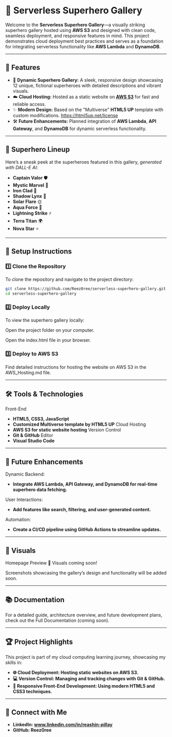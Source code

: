 # 🚀 Serverless Superhero Gallery

Welcome to the **Serverless Superhero Gallery**—a visually striking superhero gallery hosted using **AWS S3** and designed with clean code, seamless deployment, and responsive features in mind. This project demonstrates cloud deployment best practices and serves as a foundation for integrating serverless functionality like **AWS Lambda** and **DynamoDB**.

---

## 🌟 Features

- 🦸 **Dynamic Superhero Gallery:** A sleek, responsive design showcasing 12 unique, fictional superheroes with detailed descriptions and vibrant visuals.
- ☁️ **Cloud Hosting:** Hosted as a static website on **[AWS S3](https://aws.amazon.com/s3/)** for fast and reliable access.
- ✨ **Modern Design:** Based on the "Multiverse" **HTML5 UP** template with custom modifications. https://html5up.net/license
- 🛠️ **Future Enhancements:** Planned integration of **AWS Lambda**, **API Gateway**, and **DynamoDB** for dynamic serverless functionality.

---

## 📸 Superhero Lineup

Here’s a sneak peek at the superheroes featured in this gallery, *generated with DALL-E AI*:

- **Captain Valor** 🛡️  
- **Mystic Marvel** 🔮  
- **Iron Clad** 🦾  
- **Shadow Lynx** 🐾  
- **Solar Flare** 🌞  
- **Aqua Force** 🌊  
- **Lightning Strike** ⚡  
- **Terra Titan** 🌍  
- **Nova Star** ⭐  
---

## 🔧 Setup Instructions

### 1️⃣ Clone the Repository
To clone the repository and navigate to the project directory:
```bash
git clone https://github.com/Reez0ree/serverless-superhero-gallery.git
cd serverless-superhero-gallery
```
### 2️⃣ Deploy Locally
To view the superhero gallery locally:

Open the project folder on your computer.

Open the index.html file in your browser.

### 3️⃣ Deploy to AWS S3
Find detailed instructions for hosting the website on AWS S3 in the AWS_Hosting.md file.

---

## 🛠️ Tools & Technologies
Front-End
- **HTML5, CSS3, JavaScript**
- **Customized Multiverse template by HTML5 UP**
Cloud Hosting
- **AWS S3 for static website hosting**
Version Control
- **Git & GitHub**
Editor
- **Visual Studio Code**

---

## 🎯 Future Enhancements
Dynamic Backend:
- **Integrate AWS Lambda, API Gateway, and DynamoDB for real-time superhero data fetching.**

User Interactions:
- **Add features like search, filtering, and user-generated content.**

Automation:
- **Create a CI/CD pipeline using GitHub Actions to streamline updates.**

---

## 📸 Visuals
Homepage Preview
📌 Visuals coming soon!

Screenshots showcasing the gallery’s design and functionality will be added soon.

---
## 📚 Documentation
For a detailed guide, architecture overview, and future development plans, check out the Full Documentation (coming soon).

---

## 🏆 Project Highlights
This project is part of my cloud computing learning journey, showcasing my skills in:
- **🌐 Cloud Deployment: Hosting static websites on AWS S3.**
- **💻 Version Control: Managing and tracking changes with Git & GitHub.**
- **🎨 Responsive Front-End Development: Using modern HTML5 and CSS3 techniques.**

---

## 🔗 Connect with Me
- **LinkedIn: www.linkedin.com/in/reashin-pillay**
- **GitHub: Reez0ree**